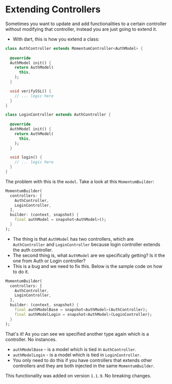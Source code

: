 # Extending Controllers
Sometimes you want to update and add functionalities to a certain controller without modifying that controller, instead you are just going to extend it.

- With dart, this is how you extend a class:

```dart
class AuthController extends MomentumController<AuthModel> {
  
  @override
  AuthModel init() {
    return AuthModel(
      this,
    );
  }

  void verifySSL() {
    // ... logic here
  }
}

class LoginController extends AuthController {
  
  @override
  AuthModel init() {
    return AuthModel(
      this,
    );
  }

  void login() {
    // ... logic here
  }
}
```

The problem with this is the `model`. Take a look at this `MomentumBuilder`:

```dart
MomentumBuilder(
  controllers: [
    AuthController,
    LoginController,
  ],
  builder: (context, snapshot) {
    final authModel = snapshot<AuthModel>();
  }
);
```

- The thing is that `AuthModel` has two controllers, which are `AuthController` and `LoginController` because login controller extends the auth controller.
- The second thing is, what `AuthModel` are we specifically getting? Is it the one from Auth or Login controller?
- This is a bug and we need to fix this. Below is the sample code on how to do it.

```dart
MomentumBuilder(
  controllers: [
    AuthController,
    LoginController,
  ],
  builder: (context, snapshot) {
    final authModelBase = snapshot<AuthModel>(AuthController);
    final authModelLogin = snapshot<AuthModel>(LoginController);
  }
);
```

That's it! As you can see we specified another type again which is a controller. No instances.

- `authModelBase` - is a model which is tied in `AuthController`.
- `authModelLogin` - is a model which is tied in `LoginController`.
- You only need to do this if you have controllers that extends other controllers and they are both injected in the same `MomentumBuilder`.

This functionality was added on version `1.1.9`. No breaking changes.